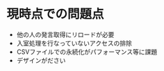 現時点での問題点
=========================

* 他の人の発言取得にリロードが必要
* 入室処理を行なっていないアクセスの排除
* CSVファイルでの永続化がパフォーマンス等に課題
* デザインがださい

